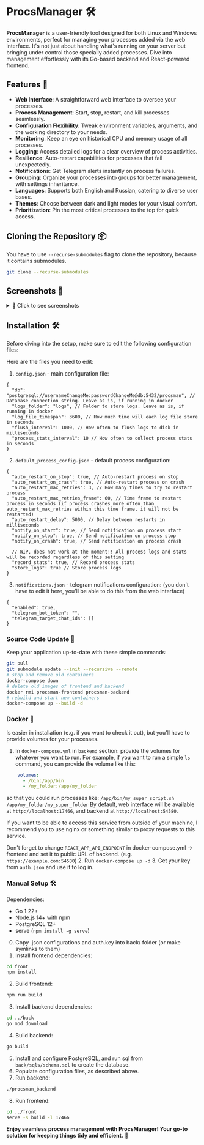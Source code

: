 # ProcsManager 🛠️

**ProcsManager** is a user-friendly tool designed for both Linux and Windows environments, perfect for managing your processes added via the web interface. It's not just about handling what's running on your server but bringing under control those specially added processes. Dive into management effortlessly with its Go-based backend and React-powered frontend.

## Features 🌟

- **Web Interface**: A straightforward web interface to oversee your processes.
- **Process Management**: Start, stop, restart, and kill processes seamlessly.
- **Configuration Flexibility**: Tweak environment variables, arguments, and the working directory to your needs.
- **Monitoring**: Keep an eye on historical CPU and memory usage of all processes.
- **Logging**: Access detailed logs for a clear overview of process activities.
- **Resilience**: Auto-restart capabilities for processes that fail unexpectedly.
- **Notifications**: Get Telegram alerts instantly on process failures.
- **Grouping**: Organize your processes into groups for better management, with settings inheritance.
- **Languages**: Supports both English and Russian, catering to diverse user bases.
- **Themes**: Choose between dark and light modes for your visual comfort.
- **Prioritization**: Pin the most critical processes to the top for quick access.

## Cloning the Repository 📦
You have to use `--recurse-submodules` flag to clone the repository, because it contains submodules. 
```bash
git clone --recurse-submodules
````

## Screenshots 📸
<details>
<summary>📸 Click to see screenshots</summary>
    Main view
    <img src="screenshots/main_view.png">
    Process view
    <img src="screenshots/process_view.png">
    Process edit
    <img src="screenshots/process_edit.png">
    Card mode (perfect for mobile use)
    <img src="screenshots/card_mode.png">
</details>

## Installation 🛠️

Before diving into the setup, make sure to edit the following configuration files:

Here are the files you need to edit:
1. `config.json` - main configuration file:
```json5
{
  "db": "postgresql://usernameChangeMe:passwordChangeMe@db:5432/procsman", // Database connection string. Leave as is, if running in docker
  "logs_folder": "logs", // Folder to store logs. Leave as is, if running in docker
  "log_file_timespan": 3600, // How much time will each log file store in seconds
  "flush_interval": 1000, // How often to flush logs to disk in milliseconds
  "process_stats_interval": 10 // How often to collect process stats in seconds
}
```
2. `default_process_config.json` - default process configuration:
```json5
{
  "auto_restart_on_stop": true, // Auto-restart process on stop
  "auto_restart_on_crash": true, // Auto-restart process on crash
  "auto_restart_max_retries": 3, // How many times to try to restart process
  "auto_restart_max_retries_frame": 60, // Time frame to restart process in seconds (if process crashes more often than auto_restart_max_retries within this time frame, it will not be restarted)
  "auto_restart_delay": 5000, // Delay between restarts in milliseconds
  "notify_on_start": true, // Send notification on process start
  "notify_on_stop": true, // Send notification on process stop
  "notify_on_crash": true, // Send notification on process crash
  
  // WIP, does not work at the moment!! All process logs and stats will be recorded regardless of this setting
  "record_stats": true, // Record process stats
  "store_logs": true // Store process logs
}
```

3. `notifications.json` - telegram notifications configuration: (you don't have to edit it here, you'll be able to do this from the web interface)
```json5
{
  "enabled": true,
  "telegram_bot_token": "",
  "telegram_target_chat_ids": []
}
```

### Source Code Update 🔄
Keep your application up-to-date with these simple commands:
```bash
git pull
git submodule update --init --recursive --remote
# stop and remove old containers
docker-compose down
# delete old images of frontend and backend
docker rmi procsman-frontend procsman-backend
# rebuild and start new containers
docker-compose up --build -d
```

### Docker 🐳
Is easier in installation (e.g. if you want to check it out), but you'll have to provide volumes for your processes.

1. In `docker-compose.yml` in `backend` section: provide the volumes for whatever you want to run. For example, if you want to run a simple `ls` command, you can provide the volume like this:
```yaml
    volumes:
      - /bin:/app/bin
      - /my_folder:/app/my_folder
```
so that you could run processes like:
`/app/bin/my_super_script.sh /app/my_folder/my_super_folder`
By default, web interface will be available at `http://localhost:17466`, and backend at `http://localhost:54580`.

If you want to be able to access this service from outside of your machine, I recommend you to use nginx or something similar to proxy requests to this service.

Don't forget to change `REACT_APP_API_ENDPOINT` in docker-compose.yml -> frontend and set it to public URL of backend. (e.g. `https://example.com:54580`)
2. Run `docker-compose up -d`
3. Get your key from `auth.json` and use it to log in.


### Manual Setup 🛠️
Dependencies:
- Go 1.22+
- Node.js 14+ with npm
- PostgreSQL 12+
- serve (`npm install -g serve`)
0. Copy .json configurations and auth.key into back/ folder (or make symlinks to them)
1. Install frontend dependencies:
```bash
cd front
npm install
```

2. Build frontend:
```bash
npm run build
```

3. Install backend dependencies:
```bash
cd ../back
go mod download
```

4. Build backend:
```bash
go build
```

5. Install and configure PostgreSQL, and run sql from `back/sqls/schema.sql` to create the database.
6. Populate configuration files, as described above.
7. Run backend:
```bash
./procsman_backend
```

8. Run frontend:
```bash
cd ../front
serve -s build -l 17466
```

**Enjoy seamless process management with ProcsManager! Your go-to solution for keeping things tidy and efficient.** 🚀